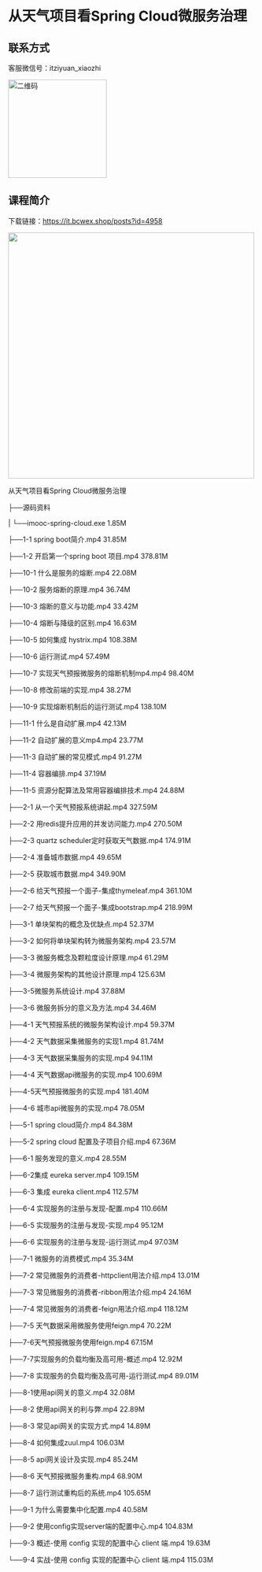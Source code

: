 # 从天气项目看Spring Cloud微服务治理

## 联系方式

客服微信号：itziyuan_xiaozhi

<img src="https://ziyuanyun.oss-cn-guangzhou.aliyuncs.com/common/20240614073449/666b82192834a.jpg" width="200" height="200" alt="二维码">

## 课程简介

下载链接：https://it.bcwex.shop/posts?id=4958

<img src="https://ziyuanyun.oss-cn-guangzhou.aliyuncs.com/yun/20241201154725/674c148d1fbe1.jpg" width="500" alt="">

  从天气项目看Spring Cloud微服务治理



 ├──源码资料

 | └──imooc-spring-cloud.exe 1.85M

 ├──1-1 spring boot简介.mp4 31.85M

 ├──1-2 开启第一个spring boot 项目.mp4 378.81M

 ├──10-1 什么是服务的熔断.mp4 22.08M

 ├──10-2 服务熔断的原理.mp4 36.74M

 ├──10-3 熔断的意义与功能.mp4 33.42M

 ├──10-4 熔断与降级的区别.mp4 16.63M

 ├──10-5 如何集成 hystrix.mp4 108.38M

 ├──10-6 运行测试.mp4 57.49M

 ├──10-7 实现天气预报微服务的熔断机制mp4.mp4 98.40M

 ├──10-8 修改前端的实现.mp4 38.27M

 ├──10-9 实现熔断机制后的运行测试.mp4 138.10M

 ├──11-1 什么是自动扩展.mp4 42.13M

 ├──11-2 自动扩展的意义mp4.mp4 23.77M

 ├──11-3 自动扩展的常见模式.mp4 91.27M

 ├──11-4 容器编排.mp4 37.19M

 ├──11-5 资源分配算法及常用容器编排技术.mp4 24.88M

 ├──2-1 从一个天气预报系统讲起.mp4 327.59M

 ├──2-2 用redis提升应用的并发访问能力.mp4 270.50M

 ├──2-3 quartz scheduler定时获取天气数据.mp4 174.91M

 ├──2-4 准备城市数据.mp4 49.65M

 ├──2-5 获取城市数据.mp4 349.90M

 ├──2-6 给天气预报一个面子-集成thymeleaf.mp4 361.10M

 ├──2-7 给天气预报一个面子-集成bootstrap.mp4 218.99M

 ├──3-1 单块架构的概念及优缺点.mp4 52.37M

 ├──3-2 如何将单块架构转为微服务架构.mp4 23.57M

 ├──3-3 微服务概念及颗粒度设计原理.mp4 61.29M

 ├──3-4 微服务架构的其他设计原理.mp4 125.63M

 ├──3-5微服务系统设计.mp4 37.88M

 ├──3-6 微服务拆分的意义及方法.mp4 34.46M

 ├──4-1 天气预报系统的微服务架构设计.mp4 59.37M

 ├──4-2 天气数据采集微服务的实现1.mp4 81.74M

 ├──4-3 天气数据采集服务的实现.mp4 94.11M

 ├──4-4 天气数据api微服务的实现.mp4 100.69M

 ├──4-5天气预报微服务的实现.mp4 181.40M

 ├──4-6 城市api微服务的实现.mp4 78.05M

 ├──5-1 spring cloud简介.mp4 84.38M

 ├──5-2 spring cloud 配置及子项目介绍.mp4 67.36M

 ├──6-1 服务发现的意义.mp4 28.55M

 ├──6-2集成 eureka server.mp4 109.15M

 ├──6-3 集成 eureka client.mp4 112.57M

 ├──6-4 实现服务的注册与发现-配置.mp4 110.66M

 ├──6-5 实现服务的注册与发现-实现.mp4 95.12M

 ├──6-6 实现服务的注册与发现-运行测试.mp4 97.03M

 ├──7-1 微服务的消费模式.mp4 35.34M

 ├──7-2 常见微服务的消费者-httpclient用法介绍.mp4 13.01M

 ├──7-3 常见微服务的消费者-ribbon用法介绍.mp4 24.16M

 ├──7-4 常见微服务的消费者-feign用法介绍.mp4 118.12M

 ├──7-5 天气数据采用微服务使用feign.mp4 70.22M

 ├──7-6天气预报微服务使用feign.mp4 67.15M

 ├──7-7实现服务的负载均衡及高可用-概述.mp4 12.92M

 ├──7-8 实现服务的负载均衡及高可用-运行测试.mp4 89.01M

 ├──8-1使用api网关的意义.mp4 32.08M

 ├──8-2 使用api网关的利与弊.mp4 22.89M

 ├──8-3 常见api网关的实现方式.mp4 14.89M

 ├──8-4 如何集成zuul.mp4 106.03M

 ├──8-5 api网关设计及实现.mp4 85.24M

 ├──8-6 天气预报微服务重构.mp4 68.90M

 ├──8-7 运行测试重构后的系统.mp4 105.65M

 ├──9-1 为什么需要集中化配置.mp4 40.58M

 ├──9-2 使用config实现server端的配置中心.mp4 104.83M

 ├──9-3 概述-使用 config 实现的配置中心 client 端.mp4 19.63M

 └──9-4 实战-使用 config 实现的配置中心 client 端.mp4 115.03M

 &nbsp;

  